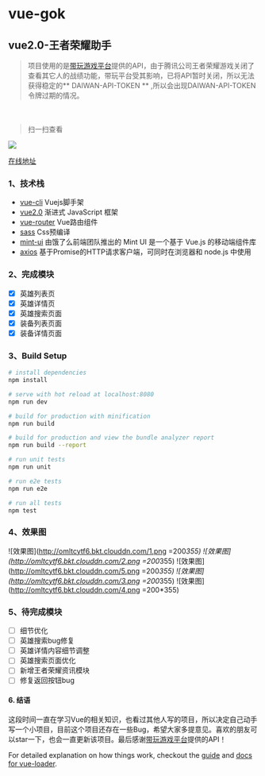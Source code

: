 # vue-gok

## vue2.0-王者荣耀助手
> 项目使用的是[带玩游戏平台](http://www.games-cube.com/)提供的API，由于腾讯公司王者荣耀游戏关闭了查看其它人的战绩功能，带玩平台受其影响，已将API暂时关闭，所以无法获得稳定的** DAIWAN-API-TOKEN ** ,所以会出现DAIWAN-API-TOKEN令牌过期的情况。

　
> 扫一扫查看

![](http://omltcytf6.bkt.clouddn.com/qrcode.png)

[在线地址](http://118.178.56.106/gok/#/)

### 1、技术栈

- [vue-cli](https://github.com/vuejs/vue-cli) Vuejs脚手架
- [vue2.0](https://github.com/vuejs/vue) 渐进式
JavaScript 框架
- [vue-router](https://github.com/vuejs/vue-router) Vue路由组件
- [sass](https://github.com/sass/sass) Css预编译
- [mint-ui](https://github.com/ElemeFE/mint-ui) 由饿了么前端团队推出的 Mint UI 是一个基于 Vue.js 的移动端组件库
- [axios](https://github.com/mzabriskie/axios) 基于Promise的HTTP请求客户端，可同时在浏览器和 node.js 中使用

### 2、完成模块

- [x] 英雄列表页
- [x] 英雄详情页
- [x] 英雄搜索页面
- [x] 装备列表页面
- [x] 装备详情页面

### 3、Build Setup

``` bash
# install dependencies
npm install

# serve with hot reload at localhost:8080
npm run dev

# build for production with minification
npm run build

# build for production and view the bundle analyzer report
npm run build --report

# run unit tests
npm run unit

# run e2e tests
npm run e2e

# run all tests
npm test
```
### 4、效果图

![效果图](http://omltcytf6.bkt.clouddn.com/1.png =200*355)
![效果图](http://omltcytf6.bkt.clouddn.com/2.png =200*355)
![效果图](http://omltcytf6.bkt.clouddn.com/5.png =200*355)
![效果图](http://omltcytf6.bkt.clouddn.com/3.png =200*355)
![效果图](http://omltcytf6.bkt.clouddn.com/4.png =200*355)

### 5、待完成模块

- [ ] 细节优化
- [ ] 英雄搜索bug修复
- [ ] 英雄详情内容细节调整
- [ ] 英雄搜索页面优化
- [ ] 新增王者荣耀资讯模块
- [ ] 修复返回按钮bug

#### 6. 结语

这段时间一直在学习Vue的相关知识，也看过其他人写的项目，所以决定自己动手写一个小项目，目前这个项目还存在一些Bug，希望大家多提意见。喜欢的朋友可以star一下，也会一直更新该项目。最后感谢[带玩游戏平台](http://www.games-cube.com/)提供的API！

For detailed explanation on how things work, checkout the [guide](http://vuejs-templates.github.io/webpack/) and [docs for vue-loader](http://vuejs.github.io/vue-loader).
